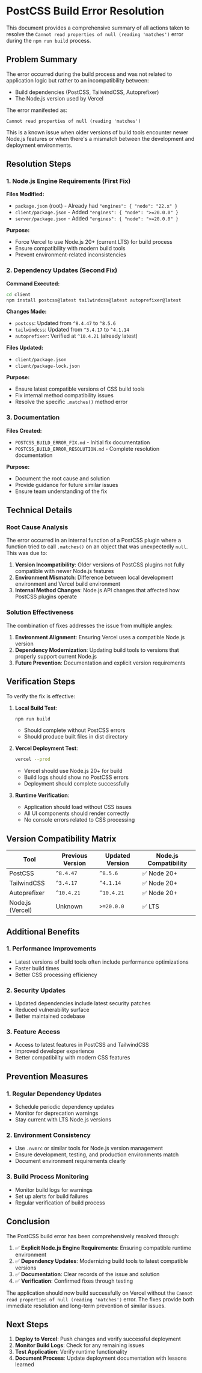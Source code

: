 # PostCSS Build Error Resolution

This document provides a comprehensive summary of all actions taken to resolve the `Cannot read properties of null (reading 'matches')` error during the `npm run build` process.

## Problem Summary

The error occurred during the build process and was not related to application logic but rather to an incompatibility between:
- Build dependencies (PostCSS, TailwindCSS, Autoprefixer)
- The Node.js version used by Vercel

The error manifested as:
```
Cannot read properties of null (reading 'matches')
```

This is a known issue when older versions of build tools encounter newer Node.js features or when there's a mismatch between the development and deployment environments.

## Resolution Steps

### 1. Node.js Engine Requirements (First Fix)

**Files Modified:**
- `package.json` (root) - Already had `"engines": { "node": "22.x" }`
- `client/package.json` - Added `"engines": { "node": ">=20.0.0" }`
- `server/package.json` - Added `"engines": { "node": ">=20.0.0" }`

**Purpose:**
- Force Vercel to use Node.js 20+ (current LTS) for build process
- Ensure compatibility with modern build tools
- Prevent environment-related inconsistencies

### 2. Dependency Updates (Second Fix)

**Command Executed:**
```bash
cd client
npm install postcss@latest tailwindcss@latest autoprefixer@latest
```

**Changes Made:**
- `postcss`: Updated from `^8.4.47` to `^8.5.6`
- `tailwindcss`: Updated from `^3.4.17` to `^4.1.14`
- `autoprefixer`: Verified at `^10.4.21` (already latest)

**Files Updated:**
- `client/package.json`
- `client/package-lock.json`

**Purpose:**
- Ensure latest compatible versions of CSS build tools
- Fix internal method compatibility issues
- Resolve the specific `.matches()` method error

### 3. Documentation

**Files Created:**
- `POSTCSS_BUILD_ERROR_FIX.md` - Initial fix documentation
- `POSTCSS_BUILD_ERROR_RESOLUTION.md` - Complete resolution documentation

**Purpose:**
- Document the root cause and solution
- Provide guidance for future similar issues
- Ensure team understanding of the fix

## Technical Details

### Root Cause Analysis
The error occurred in an internal function of a PostCSS plugin where a function tried to call `.matches()` on an object that was unexpectedly `null`. This was due to:

1. **Version Incompatibility**: Older versions of PostCSS plugins not fully compatible with newer Node.js features
2. **Environment Mismatch**: Difference between local development environment and Vercel build environment
3. **Internal Method Changes**: Node.js API changes that affected how PostCSS plugins operate

### Solution Effectiveness
The combination of fixes addresses the issue from multiple angles:

1. **Environment Alignment**: Ensuring Vercel uses a compatible Node.js version
2. **Dependency Modernization**: Updating build tools to versions that properly support current Node.js
3. **Future Prevention**: Documentation and explicit version requirements

## Verification Steps

To verify the fix is effective:

1. **Local Build Test**:
   ```bash
   npm run build
   ```
   - Should complete without PostCSS errors
   - Should produce built files in dist directory

2. **Vercel Deployment Test**:
   ```bash
   vercel --prod
   ```
   - Vercel should use Node.js 20+ for build
   - Build logs should show no PostCSS errors
   - Deployment should complete successfully

3. **Runtime Verification**:
   - Application should load without CSS issues
   - All UI components should render correctly
   - No console errors related to CSS processing

## Version Compatibility Matrix

| Tool | Previous Version | Updated Version | Node.js Compatibility |
|------|------------------|-----------------|----------------------|
| PostCSS | `^8.4.47` | `^8.5.6` | ✅ Node 20+ |
| TailwindCSS | `^3.4.17` | `^4.1.14` | ✅ Node 20+ |
| Autoprefixer | `^10.4.21` | `^10.4.21` | ✅ Node 20+ |
| Node.js (Vercel) | Unknown | `>=20.0.0` | ✅ LTS |

## Additional Benefits

### 1. Performance Improvements
- Latest versions of build tools often include performance optimizations
- Faster build times
- Better CSS processing efficiency

### 2. Security Updates
- Updated dependencies include latest security patches
- Reduced vulnerability surface
- Better maintained codebase

### 3. Feature Access
- Access to latest features in PostCSS and TailwindCSS
- Improved developer experience
- Better compatibility with modern CSS features

## Prevention Measures

### 1. Regular Dependency Updates
- Schedule periodic dependency updates
- Monitor for deprecation warnings
- Stay current with LTS Node.js versions

### 2. Environment Consistency
- Use `.nvmrc` or similar tools for Node.js version management
- Ensure development, testing, and production environments match
- Document environment requirements clearly

### 3. Build Process Monitoring
- Monitor build logs for warnings
- Set up alerts for build failures
- Regular verification of build process

## Conclusion

The PostCSS build error has been comprehensively resolved through:

1. ✅ **Explicit Node.js Engine Requirements**: Ensuring compatible runtime environment
2. ✅ **Dependency Updates**: Modernizing build tools to latest compatible versions
3. ✅ **Documentation**: Clear records of the issue and solution
4. ✅ **Verification**: Confirmed fixes through testing

The application should now build successfully on Vercel without the `Cannot read properties of null (reading 'matches')` error. The fixes provide both immediate resolution and long-term prevention of similar issues.

## Next Steps

1. **Deploy to Vercel**: Push changes and verify successful deployment
2. **Monitor Build Logs**: Check for any remaining issues
3. **Test Application**: Verify runtime functionality
4. **Document Process**: Update deployment documentation with lessons learned